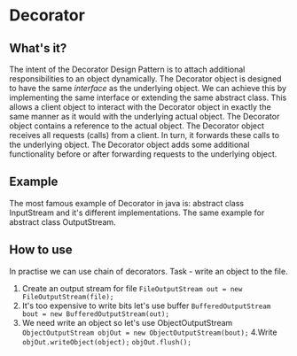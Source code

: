 # Decorator

## What's it?
The intent of the Decorator Design Pattern is to attach additional responsibilities to an object dynamically.
The Decorator object is designed to have the same *interface* as the underlying object. 
We can achieve this by implementing the same interface or extending the same abstract class.
This allows a client object to interact with the Decorator object in exactly the same manner as it would with the underlying actual object.
The Decorator object contains a reference to the actual object.
The Decorator object receives all requests (calls) from a client.
In turn, it forwards these calls to the underlying object.
The Decorator object adds some additional functionality before or after forwarding requests to the underlying object.

## Example
The most famous example of Decorator in java is:
abstract class InputStream and it's different implementations.
The same example for abstract class OutputStream. 

## How to use
In practise we can use chain of decorators.
Task - write an object to the file.
1. Create an output stream for file
`FileOutputStream out = new FileOutputStream(file);`
2. It's too expensive to write bits let's use buffer
`BufferedOutputStream bout = new BufferedOutputStream(out);`
3. We need write an object so let's use ObjectOutputStream
`ObjectOutputStream objOut = new ObjectOutputStream(bout);`
4.Write
`objOut.writeObject(object);`
`objOut.flush();`
